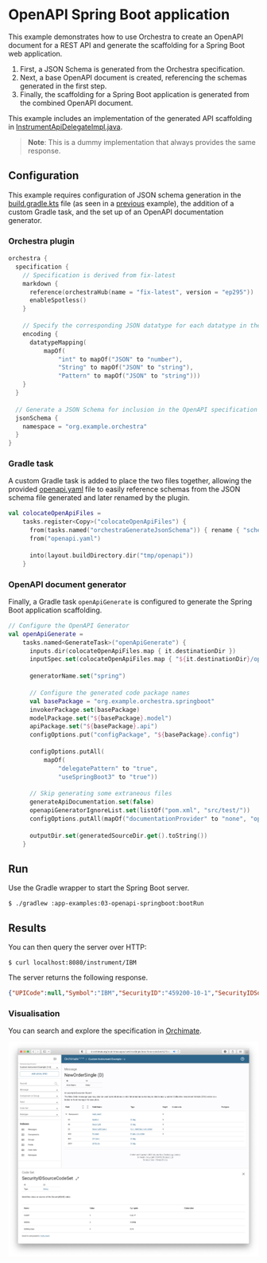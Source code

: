 # OpenAPI Spring Boot application

This example demonstrates how to use Orchestra to create an OpenAPI document for a REST API and generate the scaffolding for a Spring Boot web application.

1. First, a JSON Schema is generated from the Orchestra specification.
2. Next, a base OpenAPI document is created, referencing the schemas generated in the first step.
3. Finally, the scaffolding for a Spring Boot application is generated from the combined OpenAPI document.

This example includes an implementation of the generated API scaffolding in [InstrumentApiDelegateImpl.java](
./src/main/java/org/example/orchestra/springboot/InstrumentApiDelegateImpl.java).
> **Note**: This is a dummy implementation that always provides the same response.

## Configuration

This example requires configuration of JSON schema generation in the [build.gradle.kts](./build.gradle.kts) file (as seen in a [previous](../../basic-examples/06-json-schema) example), the addition of a custom Gradle task, and the set up of an OpenAPI documentation generator.

### Orchestra plugin

```kotlin
orchestra {
  specification {
    // Specification is derived from fix-latest
    markdown {
      reference(orchestraHub(name = "fix-latest", version = "ep295"))
      enableSpotless()
    }

    // Specify the corresponding JSON datatype for each datatype in the Orchestra specification.
    encoding {
      datatypeMapping(
          mapOf(
              "int" to mapOf("JSON" to "number"),
              "String" to mapOf("JSON" to "string"),
              "Pattern" to mapOf("JSON" to "string")))
    }
  }

  // Generate a JSON Schema for inclusion in the OpenAPI specification
  jsonSchema {
    namespace = "org.example.orchestra"
  }
}
```
### Gradle task

A custom Gradle task is added to place the two files together, allowing the provided [openapi.yaml](./openapi.yaml) file to easily reference schemas from the JSON schema file generated and later renamed by the plugin.

```kotlin
val colocateOpenApiFiles =
    tasks.register<Copy>("colocateOpenApiFiles") {
      from(tasks.named("orchestraGenerateJsonSchema")) { rename { "schemas.json" } }
      from("openapi.yaml")

      into(layout.buildDirectory.dir("tmp/openapi"))
    }
```

### OpenAPI document generator

Finally, a Gradle task `openApiGenerate` is configured to generate the Spring Boot application scaffolding.

```kotlin
// Configure the OpenAPI Generator
val openApiGenerate =
    tasks.named<GenerateTask>("openApiGenerate") {
      inputs.dir(colocateOpenApiFiles.map { it.destinationDir })
      inputSpec.set(colocateOpenApiFiles.map { "${it.destinationDir}/openapi.yaml" })

      generatorName.set("spring")

      // Configure the generated code package names
      val basePackage = "org.example.orchestra.springboot"
      invokerPackage.set(basePackage)
      modelPackage.set("${basePackage}.model")
      apiPackage.set("${basePackage}.api")
      configOptions.put("configPackage", "${basePackage}.config")

      configOptions.putAll(
          mapOf(
              "delegatePattern" to "true",
              "useSpringBoot3" to "true"))

      // Skip generating some extraneous files
      generateApiDocumentation.set(false)
      openapiGeneratorIgnoreList.set(listOf("pom.xml", "src/test/"))
      configOptions.putAll(mapOf("documentationProvider" to "none", "openApiNullable" to "false"))

      outputDir.set(generatedSourceDir.get().toString())
    }
```

## Run

Use the Gradle wrapper to start the Spring Boot server.

```shell
$ ./gradlew :app-examples:03-openapi-springboot:bootRun
```

## Results

You can then query the server over HTTP:

```shell
$ curl localhost:8080/instrument/IBM
```

The server returns the following response.

```json
{"UPICode":null,"Symbol":"IBM","SecurityID":"459200-10-1","SecurityIDSource":"CUSIP","Product":"EQUITY","CFICode":"ESNUOB"}
```

### Visualisation

You can search and explore the specification in [Orchimate](https://orchimate.org/).

![](docs/images/orchimate.png)
